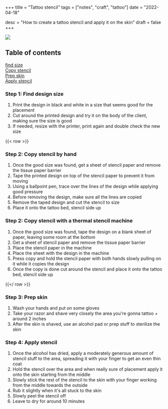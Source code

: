 +++
title = "Tattoo stencil"
tags = ["notes", "craft", "tattoo"]
date = "2022-04-18"

desc = "How to create a tattoo stencil and apply it on the skin"
draft = false
+++

![](/img/craft/tattooing/stencil.jpg)

## Table of contents

<div class="table-of-contents">

[find size](#step-1-find-design-size)  
[Copy stencil](#step-2-copy-stencil-by-hand)  
[Prep skin](#step-3-prep-skinh3)  
[Apply stencil](#step-4-apply-stencil)

</div>

### Step 1: Find design size

1. Print the design in black and white in a size that seems good for the placement
2. Cut around the printed design and try it on the body of the client, making sure the size is good
3. If needed, resize with the printer, print again and double check the new size

{{< row >}}

<div class="flex-1 medium-padding-right">

<h3 id="step-2-copy-stencil-by-hand">Step 2: Copy stencil by hand</h3>

<div class="checklist">

<ol>
<li>Once the good size was found, get a sheet of stencil paper and remove the tissue paper barrier</li>
<li>Tape the printed design on top of the stencil paper to prevent it from moving</li>
<li>Using a ballpoint pen, trace over the lines of the design while applying good pressure</li>
<li>Before removing the design, make sure all the lines are copied</li>
<li>Remove the taped design and cut the stencil to size</li>
<li>Place it onto the tattoo bed, stencil side up</li>
</ol>

</div>

</div>

<div class="flex-1">

<h3>Step 2: Copy stencil with a thermal stencil machine</h3>

<ol>
<li>Once the good size was found, tape the design on a blank sheet of paper, leaving some room at the bottom</li>
<li>Get a sheet of stencil paper and remove the tissue paper barrier</li>
<li>Place the stencil paper in the machine</li>
<li>Place the sheet with the design in the machine</li>
<li>Press copy and hold the stencil paper with both hands slowly pulling on it while it copies the design</li>
<li>Once the copy is done cut around the stencil and place it onto the tattoo bed, stencil side up</li>
</ol>

</div>

{{</ row >}}

### Step 3: Prep skin</h3>

1. Wash your hands and put on some gloves
2. Take your razor and shave very closely the area you're gonna tattoo + around 2 inches
3. After the skin is shaved, use an alcohol pad or prep stuff to sterilize the skin

### Step 4: Apply stencil

1. Once the alcohol has dried, apply a moderately generous amount of stencil stuff to the area, spreading it with your finger to get an even thin coat
2. Hold the stencil over the area and when really sure of placement apply it onto the skin starting from the middle
3. Slowly stick the rest of the stencil to the skin with your finger working from the middle towards the outside
4. Rub it slightly when it's all stuck to the skin
5. Slowly peel the stencil off
6. Leave to dry for around 10 minutes
